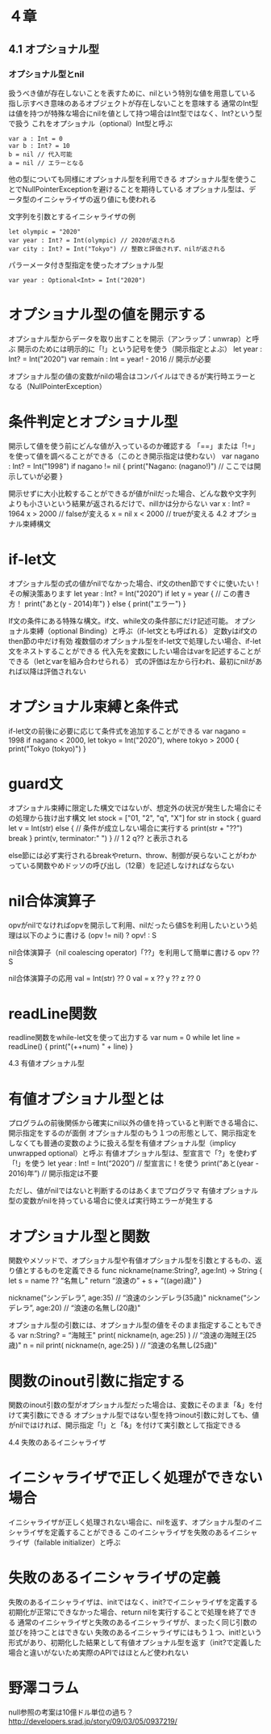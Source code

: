 
# ４章
## 4.1 オプショナル型

### オプショナル型とnil
扱うべき値が存在しないことを表すために、nilという特別な値を用意している
指し示すべき意味のあるオブジェクトが存在しないことを意味する
通常のInt型は値を持つが特殊な場合にnilを値として持つ場合はInt型ではなく、Int?という型で扱う
これをオプショナル（optional）Int型と呼ぶ

```
var a : Int = 0
var b : Int? = 10
b = nil // 代入可能
a = nil // エラーとなる
```

他の型についても同様にオプショナル型を利用できる
オプショナル型を使うことでNullPointerExceptionを避けることを期待している
オプショナル型は、データ型のイニシャライザの返り値にも使われる

文字列を引数とするイニシャライザの例

```
let olympic = "2020"
var year : Int? = Int(olympic) // 2020が返される
var city : Int? = Int("Tokyo") // 整数と評価されず、nilが返される
```

パラーメータ付き型指定を使ったオプショナル型

```
var year : Optional<Int> = Int("2020")
```

# オプショナル型の値を開示する
オプショナル型からデータを取り出すことを開示（アンラップ：unwrap）と呼ぶ
開示のためには明示的に「!」という記号を使う（開示指定とよぶ）
let year : Int? = Int("2020")
var remain : Int = year! - 2016 // 開示が必要

オプショナル型の値の変数がnilの場合はコンパイルはできるが実行時エラーとなる（NullPointerException）

# 条件判定とオプショナル型
開示して値を使う前にどんな値が入っているのか確認する
「==」または「!=」を使って値を調べることができる（このとき開示指定は使わない）
var nagano : Int? = Int("1998")
if nagano != nil {
    print("Nagano: \(nagano!)") // ここでは開示していが必要
}

開示せずに大小比較することができるが値がnilだった場合、どんな数や文字列よりも小さいという結果が返されるだけで、nillかは分からない
var x : Int? = 1964
x > 2000 // falseが変える
x = nil
x < 2000 // trueが変える
4.2 オプショナル束縛構文

# if-let文
オプショナル型の式の値がnilでなかった場合、if文のthen節ですぐに使いたい！
その解決策あります
let year : Int? = Int("2020")
if let y = year { // この書き方！
    print("あと\(y - 2014)年")
} else {
    print("エラー")
}

If文の条件にある特殊な構文。if文、while文の条件部にだけ記述可能。
オプショナル束縛（optional Binding）と呼ぶ（if-let文とも呼ばれる）
定数yはif文のthen節の中だけ有効
 複数個のオプショナル型をif-let文で処理したい場合、if-let文をネストすることができる
代入先を変数にしたい場合はvarを記述することができる（letとvarを組み合わせられる）
式の評価は左から行われ、最初にnilがあれば以降は評価されない
# オプショナル束縛と条件式
if-let文の前後に必要に応じて条件式を追加することができる
var nagano = 1998
if nagano < 2000, let tokyo = Int("2020"), where tokyo > 2000 {
    print("Tokyo \(tokyo)")
}
# guard文
オプショナル束縛に限定した構文ではないが、想定外の状況が発生した場合にその処理から抜け出す構文
let stock = ["01, "2", "q", "X"]
for str in stock {
    guard let v = Int(str) else { // 条件が成立しない場合に実行する
        print(str + "??")
        break
    }
    print(v, terminator:" ")
}
// 1 2 q?? と表示される

else節には必ず実行されるbreakやreturn、throw、制御が戻らないことがわかっている関数やめドッソの呼び出し（12章）を記述しなければならない
# nil合体演算子
opvがnilでなければopvを開示して利用、nilだったら値Sを利用したいという処理は以下のように書ける
(opv != nil) ? opv! : S

nil合体演算子（nil coalescing operator)「??」を利用して簡単に書ける
opv ?? S

nil合体演算子の応用
val = Int(str) ?? 0
val = x ?? y ?? z ?? 0
# readLine関数
readline関数をwhile-let文を使って出力する
var num = 0
while let line = readLine() {
    print("\(++num) " + line)
}

4.3 有値オプショナル型

# 有値オプショナル型とは
プログラムの前後関係から確実にnil以外の値を持っていると判断できる場合に、開示指定をするのが面倒
オプショナル型のもう１つの形態として、開示指定をしなくても普通の変数のように扱える型を有値オプショナル型（implicy unwrapped optional）と呼ぶ
有値オプショナル型は、型宣言で「?」を使わず「!」を使う
let year : Int! = Int(“2020”) // 型宣言に ! を使う
print(“あと\(year - 2016)年”) // 開示指定は不要

ただし、値がnilではないと判断するのはあくまでプログラマ
有値オプショナル型の変数がnilを持っている場合に使えば実行時エラーが発生する
# オプショナル型と関数
関数やメソッドで、オプショナル型や有値オプショナル型を引数とするもの、返り値とするものを定義できる
func nickname(name:String?, age:Int) -> String {
    let s = name ?? “名無し"
    return “浪速の” + s + “(\(age)歳)"
}

nickname(“シンデレラ”, age:35) // “浪速のシンデレラ(35歳)"
nickname(“シンデレラ”, age:20) // “浪速の名無し(20歳)"

オプショナル型の引数には、オプショナル型の値をそのまま指定することもできる
var n:String? = “海賊王"
print( nickname(n, age:25) ) // “浪速の海賊王(25歳)"
n = nil
print( nickname(n, age:25) ) // “浪速の名無し(25歳)"
# 関数のinout引数に指定する
関数のinout引数の型がオプショナル型だった場合は、変数にそのまま「&」を付けて実引数にできる
オプショナル型ではない型を持つinout引数に対しても、値がnilではければ、開示指定「!」と「&」を付けて実引数として指定できる

4.4 失敗のあるイニシャライザ

# イニシャライザで正しく処理ができない場合
イニシャライザが正しく処理されない場合に、nilを返す、オプショナル型のイニシャライザを定義することができる
このイニシャライザを失敗のあるイニシャライザ（failable initializer）と呼ぶ
# 失敗のあるイニシャライザの定義
失敗のあるイニシャライザは、initではなく、init?でイニシャライザを定義する
初期化が正常にできなかった場合、return nilを実行することで処理を終了できる
通常のイニシャライザと失敗のあるイニシャライザが、まったく同じ引数の並びを持つことはできない
失敗のあるイニシャライザにはもう１つ、init!という形式があり、初期化した結果として有値オプショナル型を返す（init?で定義した場合と違いがないため実際のAPIではほとんど使われない

# 野澤コラム
null参照の考案は10億ドル単位の過ち？
http://developers.srad.jp/story/09/03/05/0937219/
